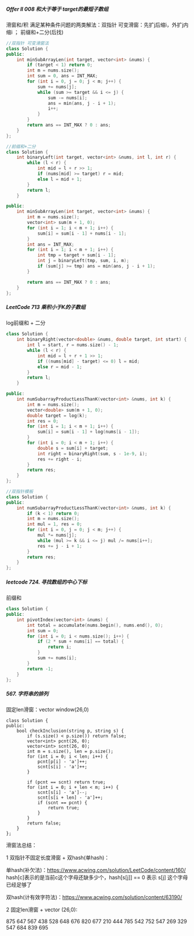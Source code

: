 
#####  Offer II 008 和大于等于 target的最短子数组

滑窗和/积 满足某种条件问题的两类解法：双指针 可变滑窗：先扩j后缩i，外扩j内缩i ； 前缀和+二分(后找)      

```C++
//双指针 可变滑窗法
class Solution {
public:
    int minSubArrayLen(int target, vector<int> &nums) {
        if (target < 1) return 0;
        int m = nums.size();
        int sum = 0, ans = INT_MAX;
        for (int i = 0, j = 0; j < m; j++) {
            sum += nums[j];
            while (sum >= target && i <= j) {
                sum -= nums[i];
                ans = min(ans, j - i + 1);
                i++;
            }
        }
        return ans == INT_MAX ? 0 : ans;
    }
};
```


```C++
//前缀和+二分
class Solution {
    int binaryLeft(int target, vector<int> &nums, int l, int r) {
        while (l < r) {
            int mid = l + r >> 1;
            if (nums[mid] >= target) r = mid;
            else l = mid + 1;
        }
        return l;
    }

public:
    int minSubArrayLen(int target, vector<int> &nums) {
        int m = nums.size();
        vector<int> sum(m + 1, 0);
        for (int i = 1; i < m + 1; i++) {
            sum[i] = sum[i - 1] + nums[i - 1];
        }
        int ans = INT_MAX;
        for (int i = 1; i < m + 1; i++) {
            int tmp = target + sum[i - 1];
            int j = binaryLeft(tmp, sum, i, m);
            if (sum[j] >= tmp) ans = min(ans, j - i + 1);
        }

        return ans == INT_MAX ? 0 : ans;
    }
};
```
##### LeetCode 713  乘积小于K的子数组

log前缀和 + 二分

```C++
class Solution {
    int binaryRight(vector<double> &nums, double target, int start) {
        int l = start, r = nums.size() - 1;
        while (l < r) {
            int mid = l + r + 1 >> 1;
            if ((nums[mid] - target) <= 0) l = mid;
            else r = mid - 1;
        }
        return l;
    }

public:
    int numSubarrayProductLessThanK(vector<int> &nums, int k) {
        int m = nums.size();
        vector<double> sum(m + 1, 0);
        double target = log(k);
        int res = 0;
        for (int i = 1; i < m + 1; i++) {
            sum[i] = sum[i - 1] + log(nums[i - 1]);
        }
        for (int i = 0; i < m + 1; i++) {
            double s = sum[i] + target;
            int right = binaryRight(sum, s - 1e-9, i);
            res += right - i;
        }
        return res;
    }
};
```

```C++
//双指针模板
class Solution {
public:
    int numSubarrayProductLessThanK(vector<int> &nums, int k) {
        if (k < 1) return 0;
        int m = nums.size();
        int mul = 1, res = 0;
        for (int i = 0, j = 0; j < m; j++) {
            mul *= nums[j];
            while (mul >= k && i <= j) mul /= nums[i++];
            res += j - i + 1;
        }
        return res;
    }
};
```

##### leetcode  724. 寻找数组的中心下标

前缀和

```C++
class Solution {
public:
    int pivotIndex(vector<int> &nums) {
        int total = accumulate(nums.begin(), nums.end(), 0);
        int sum = 0;
        for (int i = 0; i < nums.size(); i++) {
            if (2 * sum + nums[i] == total) {
                return i;
            }
            sum += nums[i];
        }
        return -1;
    }
};
```

##### 567. 字符串的排列

固定len滑窗：vector<int> window(26,0)
    
```
class Solution {
public:
    bool checkInclusion(string p, string s) {
        if (s.size() < p.size()) return false;
        vector<int> pcnt(26, 0);
        vector<int> scnt(26, 0);
        int m = s.size(), len = p.size();
        for (int i = 0; i < len; i++) {
            pcnt[p[i] - 'a']++;
            scnt[s[i] - 'a']++;
        }

        if (pcnt == scnt) return true;
        for (int i = 0; i + len < m; i++) {
            scnt[s[i] - 'a']--;
            scnt[s[i + len] - 'a']++;
            if (scnt == pcnt) {
                return true;
            }
        }
        return false;
    }
};
```
    
滑窗法总结：
    
1 双指针不固定长度滑窗 + 双hash(单hash)：      

单hash(补欠法)：https://www.acwing.com/solution/LeetCode/content/160/          
hash[c]表示的是当前c这个字母还缺多少个，hash[s[j]] == 0 表示 s[j] 这个字母已经足够了     

双hash(计有效字符法)：https://www.acwing.com/solution/content/63190/     

2 固定len滑窗 + vector<int> (26,0):       



875   647   567   438  528  648  676 820 677 210 444  785  542 752 547 269 329  547 684 839  695 

